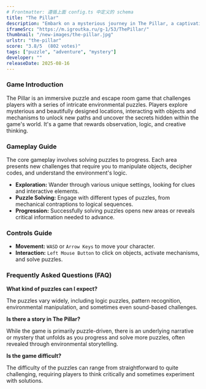 ```yaml
---
# Frontmatter: 遵循上面 config.ts 中定义的 schema
title: "The Pillar"
description: "Embark on a mysterious journey in The Pillar, a captivating puzzle and escape room game. Explore enigmatic environments, solve intricate puzzles, and uncover hidden secrets as you progress through a series of challenging levels. Test your logic and observation skills in this immersive adventure."
iframeSrc: "https://m.igroutka.ru/g-1/53/ThePillar/"
thumbnail: "/new-images/the-pillar.jpg"
urlstr: "the-pillar"
score: "3.8/5  (802 votes)"
tags: ["puzzle", "adventure", "mystery"]
developer: ""
releaseDate: 2025-08-16
---
```


### Game Introduction

The Pillar is an immersive puzzle and escape room game that challenges players with a series of intricate environmental puzzles. Players explore mysterious and beautifully designed locations, interacting with objects and mechanisms to unlock new paths and uncover the secrets hidden within the game's world. It's a game that rewards observation, logic, and creative thinking.

### Gameplay Guide

The core gameplay involves solving puzzles to progress. Each area presents new challenges that require you to manipulate objects, decipher codes, and understand the environment's logic.
- **Exploration:** Wander through various unique settings, looking for clues and interactive elements.
- **Puzzle Solving:** Engage with different types of puzzles, from mechanical contraptions to logical sequences.
- **Progression:** Successfully solving puzzles opens new areas or reveals critical information needed to advance.

### Controls Guide

- **Movement:** `WASD` or `Arrow Keys` to move your character.
- **Interaction:** `Left Mouse Button` to click on objects, activate mechanisms, and solve puzzles.

### Frequently Asked Questions (FAQ)

**What kind of puzzles can I expect?**

The puzzles vary widely, including logic puzzles, pattern recognition, environmental manipulation, and sometimes even sound-based challenges.

**Is there a story in The Pillar?**

While the game is primarily puzzle-driven, there is an underlying narrative or mystery that unfolds as you progress and solve more puzzles, often revealed through environmental storytelling.

**Is the game difficult?**

The difficulty of the puzzles can range from straightforward to quite challenging, requiring players to think critically and sometimes experiment with solutions.

